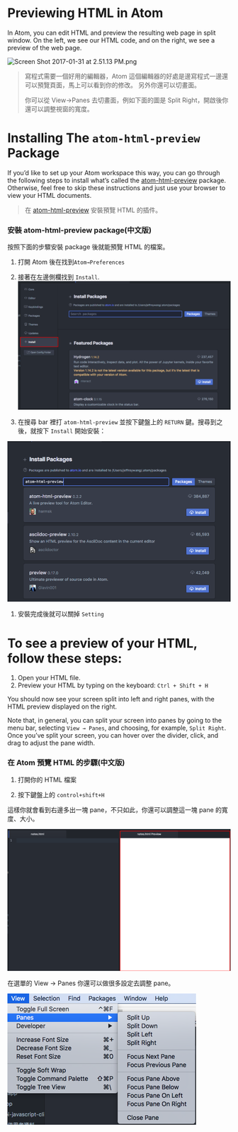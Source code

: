 # Previewing HTML in Atom

In Atom, you can edit HTML and preview the resulting web page in split window. On the left, we see our HTML code, and on the right, we see a preview of the web page.

![](https://lh4.googleusercontent.com/o0sweEC-g_3GtPg6RvHUP-li3uE8yQQqjbawY15Gi9TVN4UOPSIyiE6hcFMuuV6ApcBwTQE_rN3d8ZRfOtfNwlBzmkQK14Zd1j9WVCwEcwp_JqodoPdDhySRea8mXBZNR3pek8gJ "Screen Shot 2017-01-31 at 2.51.13 PM.png")

> 寫程式需要一個好用的編輯器，Atom 這個編輯器的好處是邊寫程式一邊還可以預覽頁面，馬上可以看到你的修改。 另外你還可以切畫面。
>
> 你可以從 View→Panes 去切畫面，例如下面的圖是 Split Right，開啟後你還可以調整視窗的寬度。

# Installing The `atom-html-preview` Package

If you’d like to set up your Atom workspace this way, you can go through the following steps to install what’s called the [atom-html-preview](https://atom.io/packages/atom-html-preview) package. Otherwise, feel free to skip these instructions and just use your browser to view your HTML documents.

> 在 [atom-html-preview](https://atom.io/packages/atom-html-preview) 安裝預覽 HTML 的插件。

### 安裝 atom-html-preview package\(中文版\)

按照下面的步驟安裝 package 後就能預覽 HTML 的檔案。

1. 打開 Atom 後在找到`Atom→Preferences`

2. 接著在左邊側欄找到 `Install`.  
   ![](/assets/lesson3worldWideWeb_1.png)

1. 在搜尋 bar 裡打 `atom-html-preview` 並按下鍵盤上的 `RETURN` 鍵。搜尋到之後，就按下 `Install` 開始安裝：

![](/assets/lesson3worldWideWeb_2.png)

1. 安裝完成後就可以關掉 `Setting`

# To see a preview of your HTML, follow these steps:

1. Open your HTML file.
2. Preview your HTML by typing on the keyboard: `Ctrl + Shift + H`

You should now see your screen split into left and right panes, with the HTML preview displayed on the right.

Note that, in general, you can split your screen into panes by going to the menu bar, selecting `View → Panes`, and choosing, for example, `Split Right`. Once you’ve split your screen, you can hover over the divider, click, and drag to adjust the pane width.

### 在 Atom 預覽 HTML 的步驟\(中文版\)

1. 打開你的 HTML 檔案

2. 按下鍵盤上的 `control+shift+H`

這樣你就會看到右邊多出一塊 pane，不只如此，你還可以調整這一塊 pane 的寬度、大小。

![](/assets/lesson3worldWideWeb_3.png)

在選單的 View → Panes 你還可以做很多設定去調整 pane。

![](/assets/lesson3worldWideWeb_4.png)

